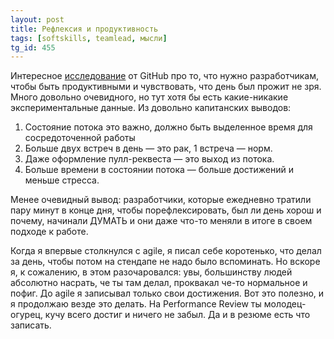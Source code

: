 ```yaml
---
layout: post
title: Рефлексия и продуктивность
tags: [softskills, teamlead, мысли]
tg_id: 455
---
```

Интересное [исследование](https://github.blog/2021-05-25-octoverse-spotlight-good-day-project/) от GitHub про то, что нужно разработчикам, чтобы быть продуктивными и чувствовать, что день был прожит не зря. Много довольно очевидного, но тут хотя бы есть какие-никакие экспериментальные данные. Из довольно капитанских выводов:
1. Состояние потока это важно, должно быть выделенное время для сосредоточенной работы
2. Больше двух встреч в день — это рак, 1 встреча — норм.
3. Даже оформление пулл-реквеста — это выход из потока.
4. Больше времени в состоянии потока — больше достижений и меньше стресса.

Менее очевидный вывод: разработчики, которые ежедневно тратили пару минут в конце дня, чтобы порефлексировать, был ли день хорош и почему, начинали ДУМАТЬ и они даже что-то меняли в итоге в своем подходе к работе.

Когда я впервые столкнулся с agile, я писал себе коротенько, что делал за день, чтобы потом на стендапе не надо было вспоминать. Но вскоре я, к сожалению, в этом разочаровался: увы, большинству людей абсолютно насрать, че ты там делал, проквакал че-то нормальное и пофиг. До agile я записывал только свои достижения. Вот это полезно, и я продолжаю везде это делать. На Performance Review ты молодец-огурец, кучу всего достиг и ничего не забыл. Да и в резюме есть что записать.

